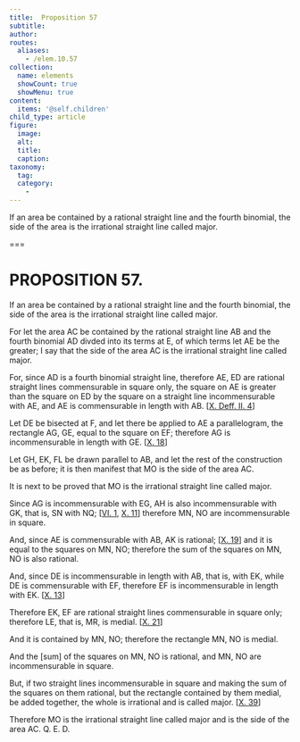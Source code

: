 ```yaml
---
title:  Proposition 57
subtitle: 
author:
routes:
  aliases:
    - /elem.10.57
collection:
  name: elements
  showCount: true
  showMenu: true
content:
  items: '@self.children'
child_type: article
figure:
  image:
  alt:
  title:
  caption:
taxonomy:
  tag:
  category:
    - 
---
```


<p>
       <hi rend="ital">If an area be contained by a rational straight line and the fourth binomial, the <quote>side</quote>
 of the area is the irrational straight line called major.</hi>
      </p>

===

<h1>PROPOSITION 57.</h1>
<p>
       <span class="ital">If an area be contained by a rational straight line and the fourth binomial, the <quote>side</quote>
 of the area is the irrational straight line called major.</span>
      </p>

<p>For let the area <span class="ital">AC</span> be contained by the rational straight line <span class="ital">AB</span> and the fourth binomial <span class="ital">AD</span> divded into its terms at <span class="ital">E</span>, of which terms let <span class="ital">AE</span> be the greater; I say that the <quote>side</quote>
 of the area <span class="ital">AC</span> is the irrational straight line called major. <pb n="126"/></p>

<p>For, since <span class="ital">AD</span> is a fourth binomial straight line, therefore <span class="ital">AE</span>, <span class="ital">ED</span> are rational straight lines commensurable in square only, the square on <span class="ital">AE</span> is greater than the square on <span class="ital">ED</span> by the square on a straight line incommensurable with <span class="ital">AE</span>, and <span class="ital">AE</span> is commensurable in length with <span class="ital">AB</span>. [<a href="/elem.10.def.2.4">X. Deff. II. 4</a>] </p>

<p>Let <span class="ital">DE</span> be bisected at <span class="ital">F</span>, and let there be applied to <span class="ital">AE</span> a parallelogram, the rectangle <span class="ital">AG</span>, <span class="ital">GE</span>, equal to the square on <span class="ital">EF</span>; therefore <span class="ital">AG</span> is incommensurable in length with <span class="ital">GE</span>. [<a href="/elem.10.18">X. 18</a>] </p>

<p>Let <span class="ital">GH</span>, <span class="ital">EK</span>, <span class="ital">FL</span> be drawn parallel to <span class="ital">AB</span>, and let the rest of the construction be as before; it is then manifest that <span class="ital">MO</span> is the <quote>side</quote>
 of the area <span class="ital">AC</span>. 
      </p>

<p>It is next to be proved that <span class="ital">MO</span> is the irrational straight line called major. </p>

<p>Since <span class="ital">AG</span> is incommensurable with <span class="ital">EG</span>, <span class="ital">AH</span> is also incommensurable with <span class="ital">GK</span>, that is, <span class="ital">SN</span> with <span class="ital">NQ</span>; [<a href="/elem.6.1">VI. 1</a>, <a href="/elem.10.11">X. 11</a>] therefore <span class="ital">MN</span>, <span class="ital">NO</span> are incommensurable in square. </p>

<p>And, since <span class="ital">AE</span> is commensurable with <span class="ital">AB</span>, <span class="ital">AK</span> is rational; [<a href="/elem.10.19">X. 19</a>] and it is equal to the squares on <span class="ital">MN</span>, <span class="ital">NO</span>; therefore the sum of the squares on <span class="ital">MN</span>, <span class="ital">NO</span> is also rational. </p>

<p>And, since <span class="ital">DE</span> is incommensurable in length with <span class="ital">AB</span>, that is, with <span class="ital">EK</span>, while <span class="ital">DE</span> is commensurable with <span class="ital">EF</span>, therefore <span class="ital">EF</span> is incommensurable in length with <span class="ital">EK</span>. [<a href="/elem.10.13">X. 13</a>] </p>

<p>Therefore <span class="ital">EK</span>, <span class="ital">EF</span> are rational straight lines commensurable in square only; therefore <span class="ital">LE</span>, that is, <span class="ital">MR</span>, is medial. [<a href="/elem.10.21">X. 21</a>] </p>

<p>And it is contained by <span class="ital">MN</span>, <span class="ital">NO</span>; therefore the rectangle <span class="ital">MN</span>, <span class="ital">NO</span> is medial. <pb n="127"/></p>

<p>And the [sum] of the squares on <span class="ital">MN</span>, <span class="ital">NO</span> is rational, and <span class="ital">MN</span>, <span class="ital">NO</span> are incommensurable in square. </p>

<p>But, if two straight lines incommensurable in square and making the sum of the squares on them rational, but the rectangle contained by them medial, be added together, the whole is irrational and is called major. [<a href="/elem.10.39">X. 39</a>] </p>

<p>Therefore <span class="ital">MO</span> is the irrational straight line called major and is the <quote>side</quote>
 of the area <span class="ital">AC.</span> Q. E. D.</p>
